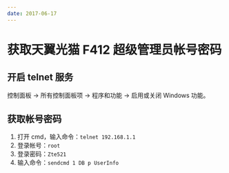 ```yaml
---
date: 2017-06-17
---
```


# 获取天翼光猫 F412 超级管理员帐号密码

## 开启 telnet 服务

控制面板 -> 所有控制面板项 -> 程序和功能 -> 启用或关闭 Windows 功能。

## 获取帐号密码

1. 打开 cmd，输入命令：`telnet 192.168.1.1`
2. 登录帐号：`root`
3. 登录密码：`Zte521`
4. 输入命令：`sendcmd 1 DB p UserInfo`
